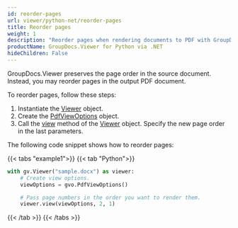 ```yaml
---
id: reorder-pages
url: viewer/python-net/reorder-pages
title: Reorder pages
weight: 1
description: "Reorder pages when rendering documents to PDF with GroupDocs.Viewer for Python via .NET"
productName: GroupDocs.Viewer for Python via .NET
hideChildren: False
---
```

GroupDocs.Viewer preserves the page order in the source document. Instead, you may reorder pages in the output PDF document.

To reorder pages, follow these steps:

1. Instantiate the [Viewer](https://reference.groupdocs.com/viewer/python-net/groupdocs.viewer/viewer) object.
2. Create the [PdfViewOptions](https://reference.groupdocs.com/viewer/python-net/groupdocs.viewer.options/pdfviewoptions) object.
3. Call the [view](https://reference.groupdocs.com/viewer/python-net/groupdocs.viewer/viewer/#methods) method of the [Viewer](https://reference.groupdocs.com/viewer/python-net/groupdocs.viewer/viewer) object. Specify the new page order in the last parameters.

The following code snippet shows how to reorder pages:

{{< tabs "example1">}}
{{< tab "Python">}}
```python
with gv.Viewer("sample.docx") as viewer:
    # Create view options.
    viewOptions = gvo.PdfViewOptions()

    # Pass page numbers in the order you want to render them.
    viewer.view(viewOptions, 2, 1)
```
{{< /tab >}}
{{< /tabs >}}
